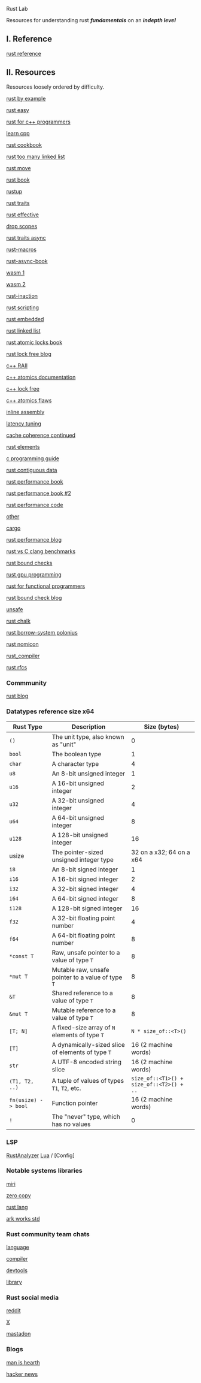  Rust Lab

Resources for understanding rust **_fundamentals_** on an **_indepth level_**

## I. Reference

[rust reference](https://doc.rust-lang.org/reference/introduction.html)

## II. Resources
  
Resources loosely ordered by difficulty.

[rust by example](https://doc.rust-lang.org/rust-by-example/index.html)

[rust easy](https://dhghomon.github.io/easy_rust/Chapter_0.html)

[rust for c++ programmers](https://aminb.gitbooks.io/rust-for-c/content/index.html)

[learn cpp](https://www.learncpp.com/)

[rust cookbook](https://rust-lang-nursery.github.io/rust-cookbook/intro.html)

[rust too many linked list](https://rust-unofficial.github.io/too-many-lists/)

[rust move](https://move-language.github.io/move/)
    
[rust book](https://doc.rust-lang.org/book/)

[rustup](https://rust-lang.github.io/rustup/index.html)
  
[rust traits](https://github.com/pretzelhammer/rust-blog/blob/master/posts/tour-of-rusts-standard-library-traits.md)

[rust effective](https://www.lurklurk.org/effective-rust/cover.html)

[drop scopes](https://doc.rust-lang.org/reference/destructors.html#destructors)

[rust traits async](https://rust-lang.github.io/async-book/02_execution/02_future.html)

[rust-macros](https://danielkeep.github.io/tlborm/book/README.html)
  
[rust-async-book](https://github.com/rust-lang/async-book)

[wasm 1](https://rustwasm.github.io/docs/book/)

[wasm 2](https://rustwasm.github.io/wasm-bindgen/)
 
[rust-inaction](https://www.rustinaction.com/)

[rust scripting](https://rhai.rs/book/)

[rust embedded](https://docs.rust-embedded.org/book/)

[rust linked list](https://rust-unofficial.github.io/too-many-lists/)
  
[rust atomic locks book](https://www.goodreads.com/en/book/show/63291820)

[rust lock free blog](https://morestina.net/blog/749/exploring-lock-free-rust-2-atomics)

[c++ RAII](https://en.cppreference.com/w/cpp/language/raii)

[c++ atomics documentation](https://en.cppreference.com/w/cpp/atomic/memory_order)

[c++ lock free](https://en.cppreference.com/w/cpp/atomic/atomic/is_lock_free)

[c++ atomics flaws](https://plv.mpi-sws.org/c11comp/popl15.pdf)

[inline assembly](https://doc.rust-lang.org/reference/inline-assembly.html)

[latency tuning](https://rigtorp.se/low-latency-guide/)

[cache coherence continued](https://marabos.nl/atomics/hardware.html)

[rust elements](https://github.com/ferrous-systems/elements-of-rust)

[c programming guide](https://beej.us/guide/bgc/html/split/)

[rust contiguous data](https://github.com/paulkernfeld/contiguous-data-in-rust)

[rust performance book](https://nnethercote.github.io/perf-book/title-page.html)

[rust performance book #2](https://www.amazon.com/Rust-High-Performance-performance-applications/dp/178839948X)

[rust performance code](https://github.com/PacktPublishing/Rust-High-Performance)

[other](https://quinedot.github.io/rust-learning/index.html)

[cargo](https://doc.rust-lang.org/cargo/)

[rust performance blog](http://troubles.md/posts/rust-optimization/)

[rust vs C clang benchmarks](https://benchmarksgame-team.pages.debian.net/benchmarksgame/fastest/rust-clang.html)

[rust bound checks](https://github.com/Shnatsel/bounds-check-cookbook/)

[rust gpu programming](https://rust-gpu.github.io/Rust-CUDA/)

[rust for functional programmers](https://dr-knz.net/rust-for-functional-programmers.pdf)

[rust bound check blog]([https://shnatsel.medium.com/how-to-avoid-bounds-checks-in-rust-without-unsafe-f65e618b4c1e])

[unsafe](https://doc.rust-lang.org/beta/unstable-book/the-unstable-book.html)

[rust chalk](https://rust-lang.github.io/chalk/book/what_is_chalk.html)

[rust borrow-system polonius](https://github.com/rust-lang/polonius)

[rust nomicon](https://doc.rust-lang.org/nomicon/intro.html)

[rust_compiler](https://rustc-dev-guide.rust-lang.org/building/how-to-build-and-run.html)

[rust rfcs](https://rust-lang.github.io/rfcs/introduction.html)

### Commmunity

[rust blog](https://users.rust-lang.org/)

### Datatypes reference size x64

| Rust Type | Description | Size (bytes) |
|-----------|-------------|-------------|
| `()`      | The unit type, also known as "unit" | 0 |
| `bool`    | The boolean type | 1 |
| `char`    | A character type | 4 |
| `u8`      | An 8-bit unsigned integer | 1 |
| `u16`     | A 16-bit unsigned integer | 2 |
| `u32`     | A 32-bit unsigned integer | 4 |
| `u64`     | A 64-bit unsigned integer | 8 |
| `u128`    | A 128-bit unsigned integer | 16 |
| usize   | The pointer-sized unsigned integer type | 32 on a x32; 64 on a x64|
| `i8`      | An 8-bit signed integer | 1 |
| `i16`     | A 16-bit signed integer | 2 |
| `i32`     | A 32-bit signed integer | 4 |
| `i64`     | A 64-bit signed integer | 8 |
| `i128`    | A 128-bit signed integer | 16 |
| `f32`     | A 32-bit floating point number | 4 |
| `f64`     | A 64-bit floating point number | 8 |
| `*const T` | Raw, unsafe pointer to a value of type `T` | 8 |
| `*mut T`  | Mutable raw, unsafe pointer to a value of type `T` | 8 |
| `&T`      | Shared reference to a value of type `T` | 8 |
| `&mut T`  | Mutable reference to a value of type `T` | 8 |
| `[T; N]`  | A fixed-size array of `N` elements of type `T` | `N * size_of::<T>()` |
| `[T]`     | A dynamically-sized slice of elements of type `T` | 16 (2 machine words) |
| `str`     | A UTF-8 encoded string slice | 16 (2 machine words) |
| `(T1, T2, ..)` | A tuple of values of types `T1`, `T2`, etc. | `size_of::<T1>() + size_of::<T2>() + ..` |
| `fn(usize) -> bool` | Function pointer | 16 (2 machine words) |
| `!`      | The "never" type, which has no values | 0 |

### LSP 

[RustAnalyzer](https://rust-analyzer.github.io/book/configuration.html)
[Lua](https://github.com/mrcjkb/rustaceanvim) / [Config]

### Notable systems libraries

[miri](https://github.com/rust-lang/miri)

[zero copy](https://github.com/google/zerocopy)

[rust lang](https://github.com/rust-lang/rust)

[ark works std](https://github.com/arkworks-rs/std)

### Rust community team chats

[language](https://rust-lang.org/governance/teams/t-lang)

[compiler](https://rust-lang.org/governance/teams/t-compiler)

[devtools](https://www.rust-lang.org/governance/teams/dev-tools)

[library](https://www.rust-lang.org/governance/teams/library)

### Rust social media

[reddit](https://www.reddit.com/r/rust/)

[X](https://x.com/rustlang?ref_src=twsrc%5Egoogle%7Ctwcamp%5Eserp%7Ctwgr%5Eauthor)

[mastadon](https://social.rust-lang.org/@rust/111254933339473088)

### Blogs

[man is hearth](https://manishearth.github.io/)

[hacker news](https://www.google.com/search?q=hacker+news+rust+site%3Anews.ycombinator.com&client=firefox-b-1-d&sca_esv=b71b87a039ad9bf1&biw=1512&bih=805&ei=9XCiZ7-YMPvB0PEP3oWTsQM&ved=0ahUKEwj_5onB5qqLAxX7IDQIHd7CJDY4FBDh1QMIEA&uact=5&oq=hacker+news+rust+site%3Anews.ycombinator.com&gs_lp=Egxnd3Mtd2l6LXNlcnAiKmhhY2tlciBuZXdzIHJ1c3Qgc2l0ZTpuZXdzLnljb21iaW5hdG9yLmNvbUiSFlAAWABwA3gAkAEAmAEAoAEAqgEAuAEDyAEAmAIAoAIAmAMAiAYBkgcAoAcA&sclient=gws-wiz-serp)
